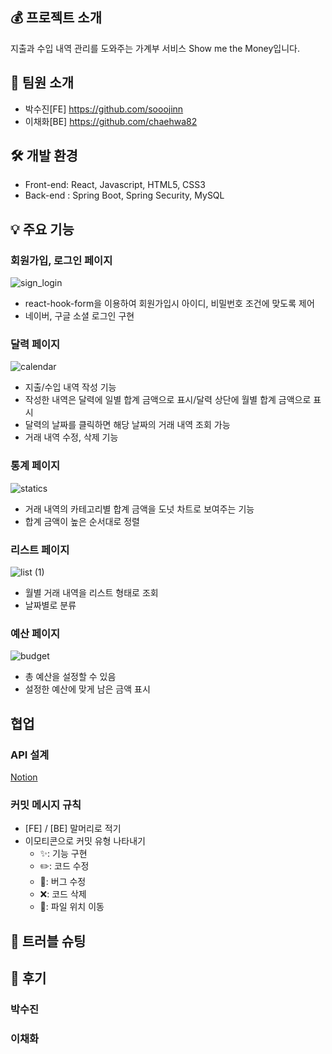 ## 💰 프로젝트 소개

지출과 수입 내역 관리를 도와주는 가계부 서비스 Show me the Money입니다.

## 👥 팀원 소개

- 박수진[FE] <https://github.com/sooojinn>
- 이채화[BE] <https://github.com/chaehwa82>

## 🛠️ 개발 환경

- Front-end: React, Javascript, HTML5, CSS3
- Back-end : Spring Boot, Spring Security, MySQL

## 💡 주요 기능

### 회원가입, 로그인 페이지

![sign_login](https://github.com/sooojinn/ShowMeTheMoney2.0/assets/155421665/50c3d03f-af63-4621-80d9-5b3c0b99b8f6)


- react-hook-form을 이용하여 회원가입시 아이디, 비밀번호 조건에 맞도록 제어
- 네이버, 구글 소셜 로그인 구현

### 달력 페이지

![calendar](https://github.com/sooojinn/ShowMeTheMoney2.0/assets/155421665/7bf3bd52-2a48-483a-96a1-d6fde7130d69)

- 지출/수입 내역 작성 기능
- 작성한 내역은 달력에 일별 합계 금액으로 표시/달력 상단에 월별 합계 금액으로 표시
- 달력의 날짜를 클릭하면 해당 날짜의 거래 내역 조회 가능
- 거래 내역 수정, 삭제 기능

### 통계 페이지

![statics](https://github.com/sooojinn/ShowMeTheMoney2.0/assets/155421665/49060eca-3b4f-4ac6-9cfe-4b12d750da33)


- 거래 내역의 카테고리별 합계 금액을 도넛 차트로 보여주는 기능
- 합계 금액이 높은 순서대로 정렬

### 리스트 페이지

![list (1)](https://github.com/sooojinn/ShowMeTheMoney2.0/assets/155421665/d930b8c7-81a6-4e83-ba80-7727585af190)


- 월별 거래 내역을 리스트 형태로 조회
- 날짜별로 분류

### 예산 페이지

![budget](https://github.com/sooojinn/ShowMeTheMoney2.0/assets/155421665/a8d27a38-53d9-48a5-9cfc-85ce9bf4e21a)
 

- 총 예산을 설정할 수 있음
- 설정한 예산에 맞게 남은 금액 표시

## 협업

### API 설계

[Notion](https://checker-grease-ccf.notion.site/REST-API-6a3023013bbe41f6a514a4a9e13c3dc4?pvs=4)

### 커밋 메시지 규칙

- [FE] / [BE] 말머리로 적기
- 이모티콘으로 커밋 유형 나타내기
  - ✨: 기능 구현
  - ✏️: 코드 수정
  - 🐞: 버그 수정
  - ❌: 코드 삭제
  - 📁: 파일 위치 이동

## 🚀 트러블 슈팅

## 📝 후기

### 박수진

### 이채화
